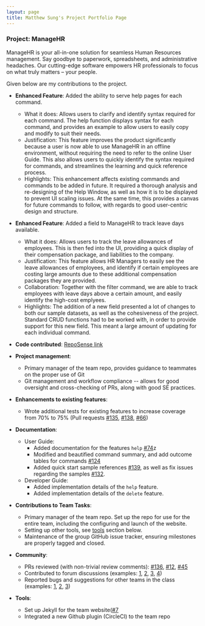 ```yaml
---
layout: page
title: Matthew Sung's Project Portfolio Page
---
```


### Project: ManageHR

ManageHR is your all-in-one solution for seamless Human Resources management. Say goodbye to paperwork, spreadsheets, and administrative headaches. Our cutting-edge software empowers HR professionals to focus on what truly matters – your people.

Given below are my contributions to the project.

* **Enhanced Feature**: Added the ability to serve help pages for each command.
  * What it does: Allows users to clarify and identify syntax required for each command. The help function displays syntax for each command, and provides an example to allow users to easily copy and modify to suit their needs.
  * Justification: This feature improves the product significantly because a user is now able to use ManageHR in an offline environment, without requiring the need to refer to the online User Guide. This also allows users to quickly identify the syntax required for commands, and streamlines the learning and quick reference process.
  * Highlights: This enhancement affects existing commands and commands to be added in future. It required a thorough analysis and re-designing of the Help Window, as well as how it is to be displayed to prevent UI scaling issues. At the same time, this provides a canvas for future commands to follow, with regards to good user-centric design and structure.


* **Enhanced Feature**: Added a field to ManageHR to track leave days available.
  * What it does: Allows users to track the leave allowances of employees. This is then fed into the UI, providing a quick display of their compensation package, and liabilities to the company.
  * Justification: This feature allows HR Managers to easily see the leave allowances of employees, and identify if certain employees are costing large amounts due to these additional compensation packages they are provided.
  * Collaboration: Together with the filter command, we are able to track employees with leave days above a certain amount, and easily identify the high-cost emplyees.
  * Highlights: The addition of a new field presented a lot of changes to both our sample datasets, as well as the cohesiveness of the project. Standard CRUD functions had to be worked with, in order to provide support for this new field. This meant a large amount of updating for each individual command.

* **Code contributed**: [RepoSense link](https://nus-cs2103-ay2324s1.github.io/tp-dashboard/?search=&sort=groupTitle&sortWithin=title&timeframe=commit&mergegroup=&groupSelect=groupByRepos&breakdown=true&checkedFileTypes=docs~functional-code~test-code&since=2023-09-22&tabOpen=true&tabType=authorship&tabAuthor=SungMatt&tabRepo=AY2324S1-CS2103-T16-1%2Ftp%5Bmaster%5D&authorshipIsMergeGroup=false&authorshipFileTypes=docs~functional-code~test-code&authorshipIsBinaryFileTypeChecked=false&authorshipIsIgnoredFilesChecked=false)

* **Project management**:
  * Primary manager of the team repo, provides guidance to teammates on the proper use of Git
  * Git management and workflow compliance -- allows for good oversight and cross-checking of PRs, along with good SE practices.

* **Enhancements to existing features**:
  * Wrote additional tests for existing features to increase coverage from 70% to 75% (Pull requests [\#135](https://github.com/AY2324S1-CS2103-T16-1/tp/pull/135), [\#138](https://github.com/AY2324S1-CS2103-T16-1/tp/pull/138),  [\#66](https://github.com/AY2324S1-CS2103-T16-1/tp/pull/66))

* **Documentation**:
  * User Guide:
    * Added documentation for the features `help` [\#74](https://github.com/AY2324S1-CS2103-T16-1/tp/pull/74)z
    * Modified and beautified command summary, and add outcome tables for commands [\#124](https://github.com/AY2324S1-CS2103-T16-1/tp/pull/124)
    * Added quick start sample references [\#139](https://github.com/AY2324S1-CS2103-T16-1/tp/pull/139), as well as fix issues regarding the samples [\#132](https://github.com/AY2324S1-CS2103-T16-1/tp/pull/132).
  * Developer Guide:
    * Added implementation details of the `help` feature.
    * Added implementation details of the `delete` feature.

* **Contributions to Team Tasks**:
  * Primary manager of the team repo. Set up the repo for use for the entire team, including the configuring and launch of the website.
  * Setting up other tools, see [tools](#Tools) section below.
  * Maintenance of the group GitHub issue tracker, ensuring milestones are properly tagged and closed.

* **Community**:
  * PRs reviewed (with non-trivial review comments): [\#136](https://github.com/AY2324S1-CS2103-T16-1/tp/pull/136), [\#12](https://github.com/AY2324S1-CS2103-T16-1/tp/pull/12#issuecomment-1747115616), [\#45](https://github.com/AY2324S1-CS2103-T16-1/tp/issues/45#issuecomment-1770368541)
  * Contributed to forum discussions (examples: [1](https://github.com/nus-cs2103-AY2324S1/forum/issues/36), [2](https://github.com/nus-cs2103-AY2324S1/forum/issues/148), [3](https://github.com/nus-cs2103-AY2324S1/forum/issues/200), [4](https://github.com/nus-cs2103-AY2324S1/forum/issues/183))
  * Reported bugs and suggestions for other teams in the class (examples: [1](https://github.com/AY2324S1-CS2103T-T08-3/tp/issues/215), [2](https://github.com/AY2324S1-CS2103T-T08-3/tp/issues/210), [3](https://github.com/AY2324S1-CS2103T-T08-3/tp/issues/214))

* **Tools**:
  * Set up Jekyll for the team website([\#7](https://github.com/AY2324S1-CS2103-T16-1/tp/pull/7)
  * Integrated a new Github plugin (CircleCI) to the team repo
